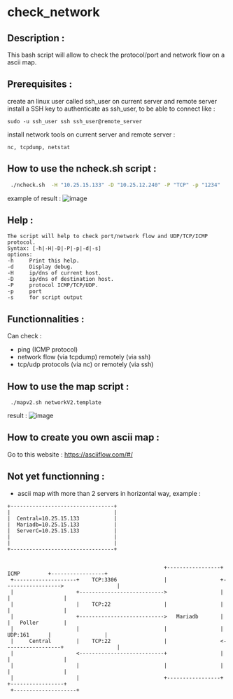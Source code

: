 # check_network

## Description :
This bash script will allow to check the protocol/port and network flow on a ascii map.

## Prerequisites :
create an linux user called ssh_user on current server and remote server
install a SSH key to authenticate as ssh_user, to be able to connect like :
````
sudo -u ssh_user ssh ssh_user@remote_server 
````
install network tools on current server and remote server :
````
nc, tcpdump, netstat
````

## How to use the ncheck.sh script : 
````bash
 ./ncheck.sh  -H "10.25.15.133" -D "10.25.12.240" -P "TCP" -p "1234"
````
example of result : 
![image](https://github.com/alexvea/check_network/assets/35368807/fc267b12-e15f-48b2-abea-74e6f4fd6c85)




## Help :
````
The script will help to check port/network flow and UDP/TCP/ICMP protocol.
Syntax: [-h|-H|-D|-P|-p|-d|-s]
options:
-h     Print this help.
-d     Display debug.
-H     ip/dns of current host.
-D     ip/dns of destination host.
-P     protocol ICMP/TCP/UDP.
-p     port
-s     for script output
````
## Functionnalities :

Can check :
- ping (ICMP protocol)
- network flow (via tcpdump) remotely (via ssh)
- tcp/udp protocols (via nc) or remotely (via ssh)


## How to use the map script :
````
 ./mapv2.sh networkV2.template 
````
result :
![image](https://github.com/alexvea/check_network/assets/35368807/fbbc4b04-7433-4129-8c1b-ba2ba83ec5d1)


## How to create you own ascii map : 

Go to this website : https://asciiflow.com/#/

## Not yet functionning : 

- ascii map with more than 2 servers in horizontal way, example :

````
+---------------------------------+                                                                       
|                                 |                                                                       
|  Central=10.25.15.133           |                                                                       
|  Mariadb=10.25.15.133           |                                                                       
|  ServerC=10.25.15.133           |                                                                       
|                                 |                                                                       
|                                 |                                                                       
+---------------------------------+                                                                       
                                                                                                          
                                                                                                        
                                                  +-----------------+     ICMP         +-----------------+
 +--------------------+    TCP:3306               |                 +------------------>                 |
 |                    +--------------------------->                 |                  |                 |
 |                    |    TCP:22                 |                 |                  |                 |
 |                    +--------------------------->   Mariadb       |                  |   Poller        |
 |                    |                           |                 |     UDP:161      |                 |
 |     Central        |    TCP:22                 |                 <------------------+                 |
 |                    <---------------------------+                 |                  |                 |
 |                    |                           |                 |                  |                 |
 |                    |                           +-----------------+                  +-----------------+
 +--------------------+                                                                                   
  ````










